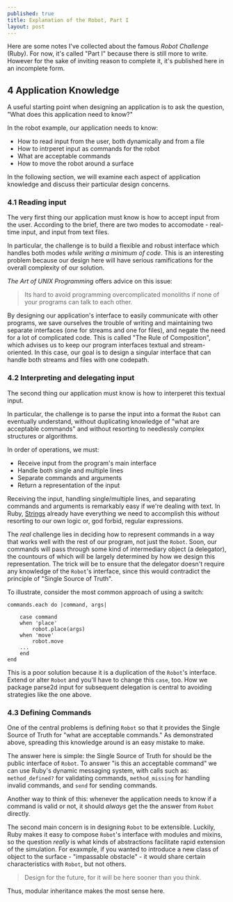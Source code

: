 ```yaml
---
published: true
title: Explanation of the Robot, Part I
layout: post
---
```

Here are some notes I've collected about the famous *Robot Challenge* (Ruby). For now, it's called "Part I" because there is still more to write. However for the sake of inviting reason to complete it, it's published here in an incomplete form.

## 4 Application Knowledge

A useful starting point when designing an application is to ask the question, "What does this application need to know?"

In the robot example, our application needs to know:

- How to read input from the user, both dynamically and from a file
- How to intrperet input as commands for the robot
- What are acceptable commands
- How to move the robot around a surface

In the following section, we will examine each aspect of application knowledge and discuss their particular design concerns.

### 4.1 Reading input

The very first thing our application must know is how to accept input from the user. According to the brief, there are two modes to accomodate - real-time input, and input from text files.

In particular, the challenge is to build a flexible and robust interface which handles both modes *while writing a minimum of code*. This is an interesting problem because our design here will have serious ramifications for the overall complexity of our solution.

*The Art of UNIX Programming* offers advice on this issue:

> Its hard to avoid programming overcomplicated monoliths if none of your programs can talk to each other.

By designing our application's interface to easily communicate with other programs, we save ourselves the trouble of writing and maintaining two separate interfaces (one for streams and one for files), and negate the need for a lot of complicated code. This is called "The Rule of Composition", which advises us to keep our program interfaces textual and stream-oriented. In this case, our goal is to design a singular interface that can handle both streams and files with one codepath.

### 4.2 Interpreting and delegating input

The second thing our application must know is how to interperet this textual input.

In particular, the challenge is to parse the input into a format the `Robot` can eventually understand, without duplicating knowledge of "what are acceptable commands" and without resorting to needlessly complex structures or algorithms.

In order of operations, we must:

- Receive input from the program's main interface
- Handle both single and multiple lines
- Separate commands and arguments
- Return a representation of the input

Receiving the input, handling single/multiple lines, and separating commands and arguments is remarkably easy if we're dealing with text. In Ruby, [Strings](http://www.ruby-doc.org/core-2.1.5/String.html) already have everything we need to accomplish this *without* resorting to our own logic or, god forbid, regular expressions.

The *real* challenge lies in deciding how to represent commands in a way that works well with the rest of our program, not just the `Robot`. Soon, our commands will pass through some kind of intermediary object (a delegator), the countours of which will be largely determined by how we design this representation. The trick will be to ensure that the delegator doesn't require any knowledge of the `Robot`'s interface, since this would contradict the principle of "Single Source of Truth".

To illustrate, consider the most common approach of using a switch:

```
commands.each do |command, args|

    case command
    when 'place'
        robot.place(args)
    when 'move'
        robot.move
    ...
    end
end
```
This is a poor solution because it is a duplication of the `Robot`'s interface. Extend or alter `Robot` and you'll have to change this `case`, too. How we package parse2d input for subsequent delegation is central to avoiding strategies like the one above.

### 4.3 Defining Commands

One of the central problems is defining `Robot` so that it provides the Single Source of Truth for  "what are acceptable commands." As demonstrated above, spreading this knowledge around is an easy mistake to make.

The answer here is simple: the Single Source of Truth for should be the public interface of `Robot`. To answer "is this an acceptable command" we can use Ruby's dynamic messaging system, with calls such as: `method_defined?` for validating commands, `method_missing` for handling invalid commands, and `send` for sending commands.

Another way to think of this: whenever the application needs to know if a command is valid or not, it should *always* get the the answer from `Robot` directly.

The second main concern is in designing `Robot` to be extensible. Luckily, Ruby makes it easy to  compose `Robot`'s interface with modules and mixins, so the question *really* is what kinds of abstractions facilitate rapid extension of the simulation. For exaxmple, if you wanted to introduce a new class of object to the surface - "impassable obstacle" - it would share certain characteristics with  `Robot`, but not others.

> Design for the future, for it will be here sooner than you think.

Thus, modular inheritance makes the most sense here.
